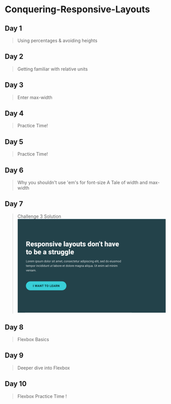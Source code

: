 # Conquering-Responsive-Layouts

## Day 1

> Using percentages & avoiding heights

## Day 2

> Getting familiar with relative units

## Day 3

> Enter max-width

## Day 4
> Practice Time!

## Day 5
> Practice Time!

## Day 6
> Why you shouldn't use 'em's for font-size
> A Tale of width and max-width 

## Day 7
> Challenge 3 Solution
> ![Project Image](./challenge-03/project-img.png)

## Day 8
> Flexbox Basics

## Day 9
> Deeper dive into Flexbox

## Day 10
> Flexbox Practice Time !
